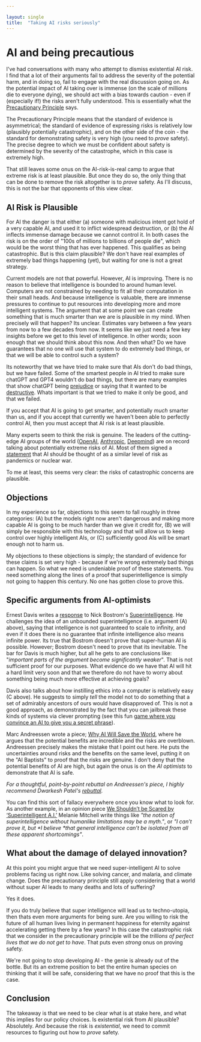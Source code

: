 ```yaml
---

layout: single
title:  "Taking AI risks seriously"
---
```


# AI and being precautious
I've had conversations with many who attempt to dismiss existential AI risk. I find that a lot of their arguments fail to address the severity of the potential harm, and in doing so, fail to engage with the real discussion going on. As the potential impact of AI taking over is immense (on the scale of millions die to everyone dying), we should act with a bias towards caution - even if (especially if!) the risks aren't fully understood. This is essentially what the [Precautionary Principle](https://en.wikipedia.org/wiki/Precautionary_principle) says.

The Precautionary Principle means that the standard of evidence is asymmetrical; the standard of evidence of expressing risks is relatively low (plausibly potentially catastrophic), and on the other side of the coin - the standard for demonstrating safety is very high (you need to _prove_ safety). The precise degree to which we must be confident about safety is determined by the severity of the catastrophe, which in this case is extremely high.

That still leaves some onus on the AI-risk-is-real camp to argue that extreme risk is at least plausible. But once they do so, the only thing that can be done to remove the risk altogether is to _prove_ safety. As I'll discuss, this is not the bar that opponents of this view clear.

## AI Risk is Plausible
For AI the danger is that either (a) someone with malicious intent got hold of a very capable AI, and used it to inflict widespread destruction, or (b) the AI inflects immense damage because we cannot control it. In both cases the risk is on the order of "100s of millions to billions of people die", which would be the worst thing that has ever happened. This qualifies as being catastrophic. But is this claim plausible? We don't have real examples of extremely bad things happening (yet), but waiting for one is not a great strategy.

Current models are not that powerful. However, AI is improving. There is no reason to believe that intelligence is bounded to around human level. Computers are not constrained by needing to fit all their computation in their small heads. And because intelligence is valuable, there are immense pressures to continue to put resources into developing more and more intelligent systems. The argument that at some point we can create something that is much smarter than we are is plausible in my mind. When precisely will that happen? Its unclear. Estimates vary between a few years from now to a few decades from now. It seems like we just need a few key insights before we get to this level of intelligence. In other words; soon enough that we should think about this now. And then what? Do we have guarantees that no one will use that system to do extremely bad things, or that we will be able to control such a system? 

Its noteworthy that we have tried to make sure that AIs don't do bad things, but we have failed. Some of the smartest people in AI tried to make sure chatGPT and GPT4 wouldn't do bad things, but there are many examples that show chatGPT being [prejudice](https://twitter.com/spiantado/status/1599462375887114240?s=20) or saying that it wanted to be [destructive](https://www.nytimes.com/2023/02/16/technology/bing-chatbot-transcript.html). Whats important is that we tried to make it only be good, and that we failed.  

If you accept that AI is going to get smarter, and potentially *much* smarter than us, and if you accept that currently we haven't been able to perfectly control AI, then you must accept that AI risk is at least plausible. 

Many experts seem to think the risk is genuine. The leaders of the cutting-edge AI groups of the world ([OpenAI](https://openai.com/blog/introducing-superalignment), [Anthropic](https://www.anthropic.com/index/core-views-on-ai-safety), [Deepmind](https://time.com/6246119/demis-hassabis-deepmind-interview/)) are on record talking about potentially extreme risks of AI. Most of them signed a [statement](https://www.safe.ai/statement-on-ai-risk) that AI should be thought of as a similar level of risk as pandemics or nuclear war. 

To me at least, this seems very clear: the risks of catastrophic concerns are plausible.

## Objections
In my experience so far, objections to this seem to fall roughly in three categories: (A) but the models right now aren't dangerous and making more capable AI is going to be much harder than we give it credit for, (B) we will simply be responsible with this technology and that will allow us to keep control over highly intelligent AIs, or (C) sufficiently good AIs will be smart enough not to harm us. 

My objections to these objections is simply; the standard of evidence for these claims is set very high - because if we're wrong extremely bad things can happen. So what we need is undeniable proof of these statements. You need something along the lines of a proof that superintelligence is simply not going to happen this century. No one has gotten close to prove this.

## Specific arguments from AI-optimists
Ernest Davis writes a [response](https://cs.nyu.edu/~davise/papers/Bostrom.pdf) to Nick Bostrom's [Superintelligence](https://www.amazon.com/Superintelligence-Dangers-Strategies-Nick-Bostrom/dp/1501227742). He challenges the idea of an unbounded superintelligence (i.e. argument (A) above), saying that intelligence is not guaranteed to scale to infinity, and even if it does there is no guarantee that infinite intelligence also means infinite power. Its true that Bostrom doesn't prove that super-human AI is possible. However; Bostrom doesn't need to prove that its inevitable. The bar for Davis is much higher, but all he gets to are conclusions like: "_important parts of the argument become significantly weaker_". That is not sufficient proof for our purposes. What evidence do we have that AI will hit a hard limit very soon and that we therefore do not have to worry about something being much more effective at achieving goals?

Davis also talks about how instilling ethics into a computer is relatively easy (C above). He suggests to simply _tell_ the model not to do something that a set of admirably ancestors of ours would have disapproved of. This is not a good approach, as demonstrated by the fact that you can jailbreak these kinds of systems via clever prompting (see this fun [game where you convince an AI to give you a secret phrase](https://gandalf.lakera.ai/)).

Marc Andreessen wrote a piece; [Why AI Will Save the World](https://a16z.com/2023/06/06/ai-will-save-the-world/), where he  argues that the potential benefits are incredible and the risks are overblown. Andreessen precisely makes the mistake that I point out here. He puts the uncertainties around risks and the benefits on the same level, putting it on the "AI Baptists" to proof that the risks are genuine. I don't deny that the potential benefits of AI are high, but again the onus is on the _AI optimists_ to demonstrate that AI is safe.

_For a thoughtful, point-by-point rebuttal on Andreessen's piece, I highly recommend Dwarkesh Patel's [rebuttal](https://www.dwarkeshpatel.com/p/contra-marc-andreessen-on-ai)._

You can find this sort of fallacy everywhere once you know what to look for. As another example, in an opinion piece [We Shouldn’t be Scared by ‘Superintelligent A.I.’](https://www.nytimes.com/2019/10/31/opinion/superintelligent-artificial-intelligence.html) Melanie Mitchell write things like _"the notion of superintelligence without humanlike limitations *may* be a myth."_, or _"*I can’t prove it*, but *I believe *that general intelligence can’t be isolated from all these apparent shortcomings"_. 

## What about the damage of delayed innovation?
At this point you might argue that we need super-intelligent AI to solve problems facing us right now. Like solving cancer, and malaria, and climate change. Does the precautionary principle still apply considering that a world without super AI leads to many deaths and lots of suffering?

Yes it does. 

If you do truly believe that super intelligence will lead us to techno-utopia, then thats even more arguments for being sure. Are you willing to risk the future of all human lives living in permanent happiness for eternity against accelerating getting there by a few years? In this case the catastrophic risk that we consider in the precautionary principle will be the _trillions of perfect lives that we do not get to have_. That puts even _strong_ onus on proving safety.

We're not going to stop developing AI - the genie is already out of the bottle. But its an extreme position to bet the entire human species on thinking that it will be safe, considering that we have no proof that this is the case. 

## Conclusion
The takeaway is that we need to be clear what is at stake here, and what this implies for our policy choices. Is existential risk from AI plausible? Absolutely. And because the risk is _existential_, we need to commit resources to figuring out how to _prove_ safety. 